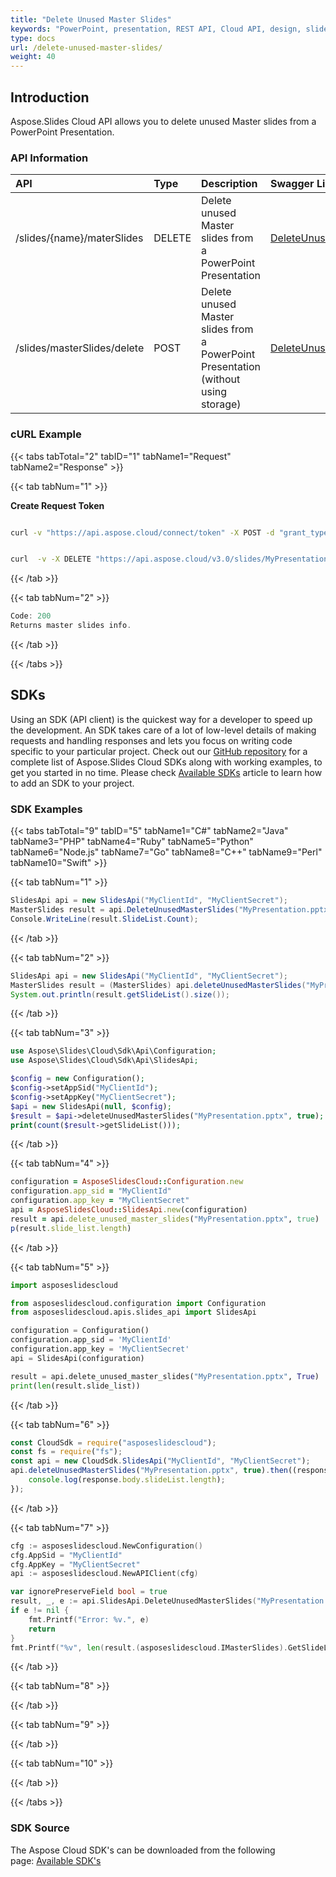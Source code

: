 ```yaml
---
title: "Delete Unused Master Slides"
keywords: "PowerPoint, presentation, REST API, Cloud API, design, slide, master, delete master"
type: docs
url: /delete-unused-master-slides/
weight: 40
---
```

## **Introduction**
Aspose.Slides Cloud API allows you to delete unused Master slides from a PowerPoint Presentation.
### **API Information**

|**API**|**Type**|**Description**|**Swagger Link**|
| :- | :- | :- | :- |
|/slides/{name}/materSlides|DELETE|Delete unused Master slides from a PowerPoint Presentation|[DeleteUnusedMasterSlides](https://reference.aspose.cloud/slides/#/MasterSlides/DeleteUnusedMasterSlides)|
|/slides/masterSlides/delete|POST|Delete unused Master slides from a PowerPoint Presentation (without using storage)|[DeleteUnusedMasterSlidesOnline](https://reference.aspose.cloud/slides/#/MasterSlides/DeleteUnusedMasterSlidesOnline)|
### **cURL Example**
{{< tabs tabTotal="2" tabID="1" tabName1="Request" tabName2="Response" >}}

{{< tab tabNum="1" >}}

**Create Request Token**

```sh

curl -v "https://api.aspose.cloud/connect/token" -X POST -d "grant_type=client_credentials&client_id=MyClientId&client_secret=MyClientSecret" -H "Content-Type: application/x-www-form-urlencoded" -H "Accept: application/json"

```

```sh

curl  -v -X DELETE "https://api.aspose.cloud/v3.0/slides/MyPresentation.pptx/masterSlides?ignorePreserveField=true" -H "Content-Type: application/json" -H "Authorization: Bearer MyAuthToken"

```

{{< /tab >}}

{{< tab tabNum="2" >}}

```java
Code: 200
Returns master slides info.
```

{{< /tab >}}

{{< /tabs >}}
## **SDKs**
Using an SDK (API client) is the quickest way for a developer to speed up the development. An SDK takes care of a lot of low-level details of making requests and handling responses and lets you focus on writing code specific to your particular project. Check out our [GitHub repository](https://github.com/aspose-slides-cloud) for a complete list of Aspose.Slides Cloud SDKs along with working examples, to get you started in no time. Please check [Available SDKs](/slides/available-sdks/) article to learn how to add an SDK to your project.
### **SDK Examples**
{{< tabs tabTotal="9" tabID="5" tabName1="C#" tabName2="Java" tabName3="PHP" tabName4="Ruby" tabName5="Python" tabName6="Node.js" tabName7="Go" tabName8="C++" tabName9="Perl" tabName10="Swift" >}}

{{< tab tabNum="1" >}}

```csharp
SlidesApi api = new SlidesApi("MyClientId", "MyClientSecret");
MasterSlides result = api.DeleteUnusedMasterSlides("MyPresentation.pptx", true);
Console.WriteLine(result.SlideList.Count);
```

{{< /tab >}}

{{< tab tabNum="2" >}}

```java
SlidesApi api = new SlidesApi("MyClientId", "MyClientSecret");
MasterSlides result = (MasterSlides) api.deleteUnusedMasterSlides("MyPresentation.pptx", true, null, null, null);
System.out.println(result.getSlideList().size());
```

{{< /tab >}}

{{< tab tabNum="3" >}}

```php
use Aspose\Slides\Cloud\Sdk\Api\Configuration;
use Aspose\Slides\Cloud\Sdk\Api\SlidesApi;

$config = new Configuration();
$config->setAppSid("MyClientId");
$config->setAppKey("MyClientSecret");
$api = new SlidesApi(null, $config);
$result = $api->deleteUnusedMasterSlides("MyPresentation.pptx", true);
print(count($result->getSlideList()));
```

{{< /tab >}}

{{< tab tabNum="4" >}}

```ruby
configuration = AsposeSlidesCloud::Configuration.new
configuration.app_sid = "MyClientId"
configuration.app_key = "MyClientSecret"
api = AsposeSlidesCloud::SlidesApi.new(configuration)
result = api.delete_unused_master_slides("MyPresentation.pptx", true)
p(result.slide_list.length)
```

{{< /tab >}}

{{< tab tabNum="5" >}}

```python
import asposeslidescloud

from asposeslidescloud.configuration import Configuration
from asposeslidescloud.apis.slides_api import SlidesApi

configuration = Configuration()
configuration.app_sid = 'MyClientId'
configuration.app_key = 'MyClientSecret'
api = SlidesApi(configuration)

result = api.delete_unused_master_slides("MyPresentation.pptx", True)
print(len(result.slide_list))
```

{{< /tab >}}

{{< tab tabNum="6" >}}

```javascript
const CloudSdk = require("asposeslidescloud");
const fs = require("fs");
const api = new CloudSdk.SlidesApi("MyClientId", "MyClientSecret");
api.deleteUnusedMasterSlides("MyPresentation.pptx", true).then((response) => {
    console.log(response.body.slideList.length);
});
```

{{< /tab >}}

{{< tab tabNum="7" >}}

```go
cfg := asposeslidescloud.NewConfiguration()
cfg.AppSid = "MyClientId"
cfg.AppKey = "MyClientSecret"
api := asposeslidescloud.NewAPIClient(cfg)

var ignorePreserveField bool = true
result, _, e := api.SlidesApi.DeleteUnusedMasterSlides("MyPresentation.pptx", &ignorePreserveField, "", "", "")
if e != nil {
    fmt.Printf("Error: %v.", e)
    return
}
fmt.Printf("%v", len(result.(asposeslidescloud.IMasterSlides).GetSlideList()))
```

{{< /tab >}}

{{< tab tabNum="8" >}}

{{< /tab >}}

{{< tab tabNum="9" >}}

{{< /tab >}}

{{< tab tabNum="10" >}}

{{< /tab >}}

{{< /tabs >}}

### **SDK Source**
The Aspose Cloud SDK's can be downloaded from the following page: [Available SDK's](/slides/available-sdks/)